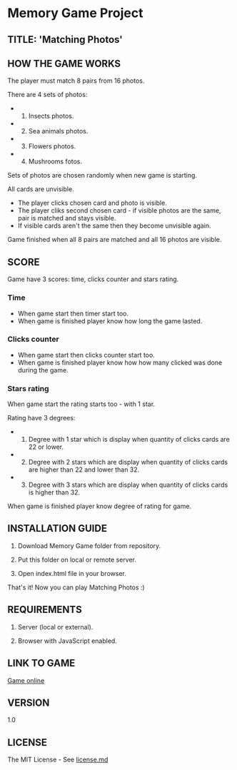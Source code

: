 # Memory Game Project

## TITLE: 'Matching Photos'

## HOW THE GAME WORKS

The player must match 8 pairs from 16 photos.

There are 4 sets of photos:
- 1. Insects photos.
- 2. Sea animals photos.
- 3. Flowers photos.
- 4. Mushrooms fotos.

Sets of photos are chosen randomly when new game is starting.

All cards are unvisible.

- The player clicks chosen card and photo is visible.
- The player cliks second chosen card - if visible photos are the same, pair is matched and stays visible.
- If visible cards aren't the same then they become unvisible again.

Game finished when all 8 pairs are matched and all 16 photos are visible.


## SCORE

Game have 3 scores: time, clicks counter and stars rating.

### Time

- When game start then timer start too.
- When game is finished player know how long the game lasted.

### Clicks counter

- When game start then clicks counter start too.
- When game is finished player know how how many clicked was done during the game.

### Stars rating

When game start the rating starts too - with 1 star.

Rating have 3 degrees:
- 1. Degree with 1 star which is display when quantity of clicks cards are 22 or lower.
- 2. Degree with 2 stars which are display when quantity of clicks cards are higher than 22 and lower than 32.
- 3. Degree with 3 stars which are display when quantity of clicks cards is higher than 32.

When game is finished player know degree of rating for game.


## INSTALLATION GUIDE

1. Download Memory Game folder from repository.

2. Put this folder on local or remote server.

3. Open index.html file in your browser.

That's it! Now you can play Matching Photos :)


## REQUIREMENTS

1. Server (local or external).

2. Browser with JavaScript enabled.


## LINK TO GAME

[Game online](https://hajczek.github.io/memory-game/)


## VERSION
1.0


## LICENSE
The MIT License - See [license.md](https://github.com/hajczek/memory-game/blob/master/license/license.md)





